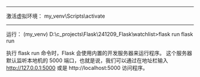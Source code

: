 

---



激活虚拟环境：
my_venv\Scripts\activate

---

运行：
(my_venv) D:\c_projects\Flask\241209_Flask\watchlist>flask run
flask run

执行 flask run 命令时，Flask 会使用内置的开发服务器来运行程序。
这个服务器默认监听本地机的 5000 端口，也就是说，我们可以通过在地址栏输入 http://127.0.0.1:5000 或是 http://localhost:5000 访问程序。
